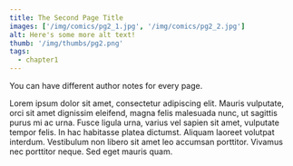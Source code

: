```yaml
---
title: The Second Page Title
images: ['/img/comics/pg2_1.jpg', '/img/comics/pg2_2.jpg']
alt: Here's some more alt text!
thumb: '/img/thumbs/pg2.png'
tags:
  - chapter1
---
```

You can have different author notes for every page.

Lorem ipsum dolor sit amet, consectetur adipiscing elit. Mauris vulputate, orci sit amet dignissim eleifend, magna felis malesuada nunc, ut sagittis purus mi ac urna. Fusce ligula urna, varius vel sapien sit amet, vulputate tempor felis. In hac habitasse platea dictumst. Aliquam laoreet volutpat interdum. Vestibulum non libero sit amet leo accumsan porttitor. Vivamus nec porttitor neque. Sed eget mauris quam.